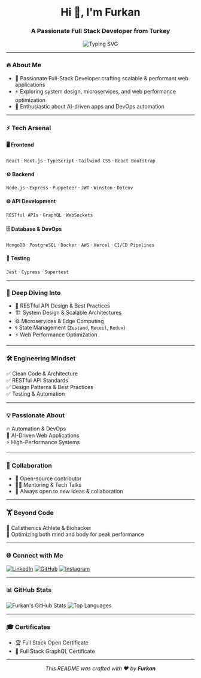 <h1 align="center">Hi 👋, I'm Furkan</h1>
<h3 align="center">A Passionate Full Stack Developer from Turkey</h3>

<p align="center">
  <img src="https://readme-typing-svg.herokuapp.com?font=Fira+Code&duration=2000&pause=1000&center=true&vCenter=true&width=435&lines=🚀+Building+Scalable+%26+Performant+Apps;💻+Full-Stack+Developer+%7C+MERN+Stack;⚙️+DevOps+%7C+AI-Enthusiast+%7C+System+Design" alt="Typing SVG" />
</p>

---

### 🔥 About Me

- 🚀 Passionate Full-Stack Developer crafting scalable & performant web applications  
- ⚡ Exploring system design, microservices, and web performance optimization  
- 🤖 Enthusiastic about AI-driven apps and DevOps automation  

---

### ⚡ Tech Arsenal

#### 🖥️ Frontend
`React` · `Next.js` · `TypeScript` · `Tailwind CSS` · `React Bootstrap`

#### ⚙️ Backend
`Node.js` · `Express` · `Puppeteer` · `JWT` · `Winston` · `Dotenv`

#### 🌐 API Development
`RESTful APIs` · `GraphQL` · `WebSockets`

#### 🗄️ Database & DevOps
`MongoDB` · `PostgreSQL` · `Docker` · `AWS` · `Vercel` · `CI/CD Pipelines`

#### 🧪 Testing
`Jest` · `Cypress` · `Supertest`

---

### 🎯 Deep Diving Into

- 🚀 RESTful API Design & Best Practices  
- 🏗 System Design & Scalable Architectures  
- ⚙️ Microservices & Edge Computing  
- 🌀 State Management (`Zustand`, `Recoil`, `Redux`)  
- ⚡ Web Performance Optimization  

---

### 🛠 Engineering Mindset

✅ Clean Code & Architecture  
✅ RESTful API Standards  
✅ Design Patterns & Best Practices  
✅ Testing & Automation  

---

### 💡 Passionate About

🔥 Automation & DevOps  
🤖 AI-Driven Web Applications  
⚡ High-Performance Systems  

---

### 🤝 Collaboration

- 💬 Open-source contributor  
- 👨‍🏫 Mentoring & Tech Talks  
- 🚀 Always open to new ideas & collaboration  

---

### 🏋️ Beyond Code

💪 Calisthenics Athlete & Biohacker  
🧠 Optimizing both mind and body for peak performance  

---

### 🌐 Connect with Me

[![LinkedIn](https://img.shields.io/badge/LinkedIn-blue?style=for-the-badge&logo=linkedin)](https://linkedin.com/in/your-link)
[![GitHub](https://img.shields.io/badge/GitHub-black?style=for-the-badge&logo=github)](https://github.com/your-username)
[![Instagram](https://img.shields.io/badge/Instagram-E4405F?style=for-the-badge&logo=instagram)](https://instagram.com/your-handle)

---

### 📊 GitHub Stats

![Furkan's GitHub Stats](https://github-readme-stats.vercel.app/api?username=your-username&show_icons=true&theme=radical)
![Top Languages](https://github-readme-stats.vercel.app/api/top-langs/?username=your-username&layout=compact&theme=radical)

---

### 🎓 Certificates

- 🏆 Full Stack Open Certificate  
- 🧠 Full Stack GraphQL Certificate  

---

<p align="center">
  <em>This README was crafted with ❤️ by <strong>Furkan</strong></em>
</p>
